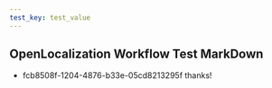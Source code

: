 ```yaml
---
test_key: test_value
---
```

## OpenLocalization Workflow Test MarkDown
* fcb8508f-1204-4876-b33e-05cd8213295f 
thanks!